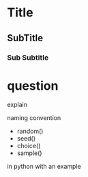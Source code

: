 # Title 

## SubTitle

### Sub Subtitle


# question 
explain 

naming convention 
- random()
- seed()
- choice()
- sample()

in python with an example 